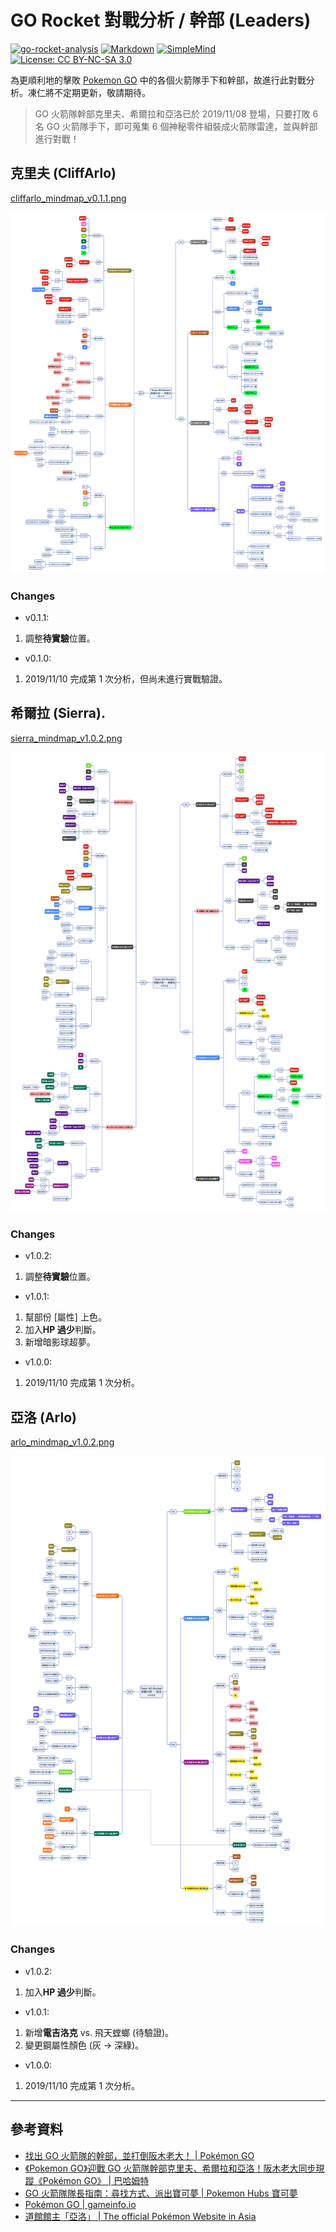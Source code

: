 # GO Rocket 對戰分析 / 幹部 (Leaders)

[![go-rocket-analysis](https://img.shields.io/badge/GitHuh-chusiang/go--rocket--analysis-blue.svg)](https://github.com/chusiang/go-rocket-analysis) [![Markdown](https://img.shields.io/badge/%3C%2F%3E-Markdown-blue.svg)](http://markdown.tw) [![SimpleMind](https://img.shields.io/badge/MindMap-SimpleMind-blue.svg)](https://simplemind.eu/) [![License: CC BY-NC-SA 3.0](https://img.shields.io/badge/License-CC%20BY--NC--SA%203.0-lightgrey.svg)](https://creativecommons.org/licenses/by-nc-sa/3.0/)

為更順利地的擊敗 [Pokemon GO](https://pokemongolive.com/zh_hant/) 中的各個火箭隊手下和幹部，故進行此對戰分析。凍仁將不定期更新，敬請期待。

> GO 火箭隊幹部克里夫、希爾拉和亞洛已於 2019/11/08 登場，只要打敗 6 名 GO 火箭隊手下，即可蒐集 6 個神秘零件組裝成火箭隊雷達，並與幹部進行對戰！

## 克里夫 (CliffArlo)

[cliffarlo_mindmap_v0.1.1.png](png/cliffarlo_mindmap_v0.1.1.png)

![cliffarlo_mindmap_v0.1.1.png](png/cliffarlo_mindmap_v0.1.1.png)

### Changes

* v0.1.1:
 1. 調整**待實驗**位置。
* v0.1.0:
 1. 2019/11/10 完成第 1 次分析，但尚未進行實戰驗證。

## 希爾拉 (Sierra).

[sierra_mindmap_v1.0.2.png](png/sierra_mindmap_v1.0.2.png)

![sierra_mindmap_v1.0.2.png](png/sierra_mindmap_v1.0.2.png)

### Changes

* v1.0.2:
 1. 調整**待實驗**位置。
* v1.0.1:
 1. 幫部份 [屬性] 上色。
 1. 加入**HP 過少**判斷。
 1. 新增暗影球超夢。
* v1.0.0:
 1. 2019/11/10 完成第 1 次分析。

## 亞洛 (Arlo)

[arlo_mindmap_v1.0.2.png](png/arlo_mindmap_v1.0.2.png)

![v1.0.2](png/arlo_mindmap_v1.0.2.png)

### Changes

* v1.0.2:
 1. 加入**HP 過少**判斷。
* v1.0.1:
 1. 新增**電吉洛克** vs. 飛天螳螂 (待驗證)。
 1. 變更鋼屬性顏色 (灰 → 深綠)。
* v1.0.0:
 1. 2019/11/10 完成第 1 次分析。

----

## 參考資料

* [找出 GO 火箭隊的幹部，並打倒阪木老大！ | Pokémon GO](https://pokemongolive.com/zh_hant/post/teamgorocketleaders2019/)
* [《Pokemon GO》迎戰 GO 火箭隊幹部克里夫、希爾拉和亞洛！阪木老大同步現蹤《Pokémon GO》 | 巴哈姆特](https://gnn.gamer.com.tw/detail.php?sn=188322)
* [GO 火箭隊隊長指南：尋找方式、派出寶可夢 | Pokemon Hubs 寶可夢](https://www.pokemonhubs.com/pokemongo/8878/)
* [Pokémon GO | gameinfo.io](https://pokemon.gameinfo.io/zh-tw)
* [道館館主「亞洛」 | The official Pokémon Website in Asia](https://swordshield.portal-pokemon.com/tc/character/02.html)
